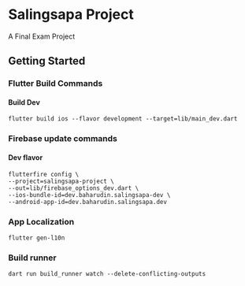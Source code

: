 # Salingsapa Project

A Final Exam Project

## Getting Started

### Flutter Build Commands
#### Build Dev
````shell
flutter build ios --flavor development --target=lib/main_dev.dart
````

### Firebase update commands
#### Dev flavor
```shell
flutterfire config \
--project=salingsapa-project \
--out=lib/firebase_options_dev.dart \
--ios-bundle-id=dev.baharudin.salingsapa-dev \
--android-app-id=dev.baharudin.salingsapa.dev
```

### App Localization
```shell
flutter gen-l10n
```

### Build runner
```shell
dart run build_runner watch --delete-conflicting-outputs 
```
